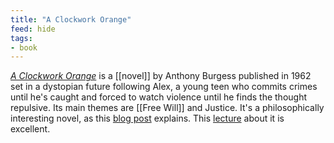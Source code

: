 ```yaml
---
title: "A Clockwork Orange"
feed: hide
tags:
- book
---
```


_[A Clockwork Orange](https://www.worldcat.org/title/clockwork-orange/oclc/1129273623&referer=brief_results)_ is a [[novel]] by Anthony Burgess published in 1962 set in a dystopian future following Alex, a young teen who commits crimes until he's caught and forced to watch violence until he finds the thought repulsive. Its main themes are [[Free Will]] and Justice. It's a philosophically interesting novel, as this [blog post](https://www.the-pamphlet.com/articles/human-nature-in-a-clockwork-orange) explains. This [lecture](https://www.youtube.com/watch?v=vK-ma6dK3bY) about it is excellent. 